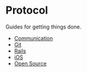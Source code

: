 Protocol
========

Guides for getting things done.

* [Communication](/protocol/communication)
* [Git](/protocol/git)
* [Rails](/protocol/rails)
* [iOS](/protocol/ios)
* [Open Source](/protocol/open-source)
